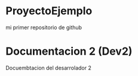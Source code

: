 # ProyectoEjemplo
mi primer repositorio de github

# Documentacion 2 (Dev2)
Docuembtacion del desarrolador 2  
